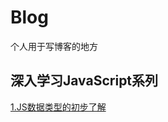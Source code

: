 # Blog

个人用于写博客的地方

## 深入学习JavaScript系列

[1.JS数据类型的初步了解](https://github.com/qza6268963/Blog/issues/2)

